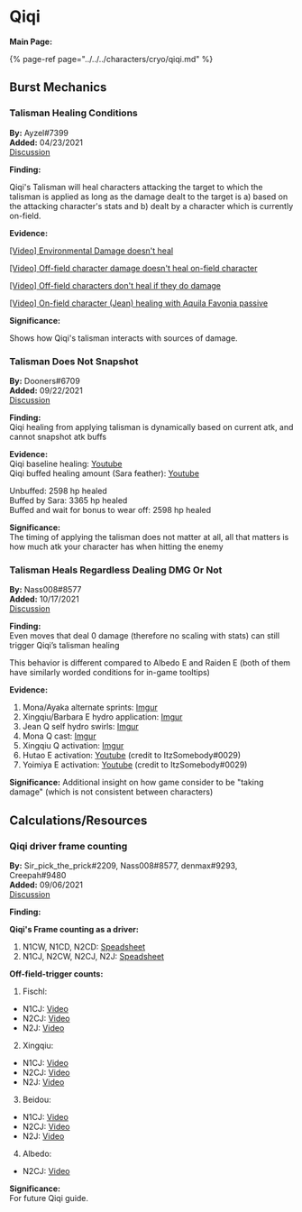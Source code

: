 # Qiqi

**Main Page:**

{% page-ref page="../../../characters/cryo/qiqi.md" %}

## Burst Mechanics

### Talisman Healing Conditions

**By:** Ayzel\#7399  
**Added:** 04/23/2021  
[Discussion](https://tickettool.xyz/direct?url=https://cdn.discordapp.com/attachments/832474168297259028/835378635598594058/transcript-qiqi-talisman-healing-conditions.html)

**Finding:**

Qiqi's Talisman will heal characters attacking the target to which the talisman is applied as long as the damage dealt to the target is a\) based on the attacking character's stats and b\) dealt by a character which is currently on-field.

**Evidence:**

[\[Video\] Environmental Damage doesn't heal](https://www.youtube.com/watch?v=WEfSS996nE8&ab_channel=Ayzel)

[\[Video\] Off-field character damage doesn't heal on-field character](https://www.youtube.com/watch?v=bjrZ7twLqdA&ab_channel=Ayzel)

[\[Video\] Off-field characters don't heal if they do damage](https://www.youtube.com/watch?v=bRuZ88GPx7Q&ab_channel=Ayzel)

[\[Video\] On-field character \(Jean\) healing with Aquila Favonia passive](https://www.youtube.com/watch?v=2jHs8gmwYsY&ab_channel=Ayzel)

**Significance:**

Shows how Qiqi's talisman interacts with sources of damage.

### Talisman Does Not Snapshot

**By:** Dooners#6709  
**Added:** 09/22/2021  
[Discussion](https://tickettool.xyz/direct?url=https://cdn.discordapp.com/attachments/889381442432409630/890102971847815228/transcript-qiqi-talisman-healing-doesnt-snapshot.html)

**Finding:**  
Qiqi healing from applying talisman is dynamically based on current atk, and cannot snapshot atk buffs

**Evidence:**  
Qiqi baseline healing: [Youtube](https://www.youtube.com/watch?v=gIx8FpS2BIM)  
Qiqi buffed healing amount (Sara feather): [Youtube](https://www.youtube.com/watch?v=dzanV9B5Xjs)

Unbuffed: 2598 hp healed  
Buffed by Sara: 3365 hp healed  
Buffed and wait for bonus to wear off: 2598 hp healed

**Significance:**  
The timing of applying the talisman does not matter at all, all that matters is how much atk your character has when hitting the enemy

### Talisman Heals Regardless Dealing DMG Or Not

**By:** Nass008#8577  
**Added:** 10/17/2021  
[Discussion](https://tickettool.xyz/direct?url=https://cdn.discordapp.com/attachments/895729399729623060/899174324060192798/transcript-qiqi-talisman-0-damage-healing.html)

**Finding:**  
Even moves that deal 0 damage (therefore no scaling with stats) can still trigger Qiqi’s talisman healing

This behavior is different compared to Albedo E and Raiden E (both of them have similarly worded conditions for in-game tooltips)

**Evidence:**  
1. Mona/Ayaka alternate sprints: [Imgur](https://imgur.com/WuUAXcA)  
2. Xingqiu/Barbara E hydro application: [Imgur](https://imgur.com/NWOh0qL)  
3. Jean Q self hydro swirls: [Imgur](https://imgur.com/vS8ueTt)  
4. Mona Q cast: [Imgur](https://imgur.com/3Qzy2My)  
5. Xingqiu Q activation: [Imgur](https://imgur.com/6FlHxOk)  
6. Hutao E activation: [Youtube](https://youtu.be/NHXlZiXdHhg) (credit to ItzSomebody#0029)  
7. Yoimiya E activation: [Youtube](https://youtu.be/O23CJGQtlCU) (credit to ItzSomebody#0029) 

**Significance:**
Additional insight on how game consider to be "taking damage" (which is not consistent between characters)

## Calculations/Resources

### Qiqi driver frame counting

**By:** Sir_pick_the_prick#2209, Nass008#8577, denmax#9293, Creepah#9480  
**Added:** 09/06/2021  
[Discussion](https://tickettool.xyz/direct?url=https://cdn.discordapp.com/attachments/864092495369338900/884489611034890280/transcript-qiqi-copium-overdrive.html)

**Finding:**  

**Qiqi's Frame counting as a driver:**  
1. N1CW, N1CD, N2CD: [Speadsheet](https://docs.google.com/spreadsheets/d/1BLBhxU8wgHlHV5yTkFsyHvUUNdbwNgd0NtAZFk77sxE/edit?usp=sharing)
2. N1CJ, N2CW, N2CJ, N2J: [Speadsheet](https://docs.google.com/spreadsheets/d/1AHKoAHc7gbEKBoaTZh9UZNdjWtnaQc0SgGPNJpkWsFA/edit?usp=sharing)

**Off-field-trigger counts:**  
1. Fischl:  
- N1CJ: [Video](https://youtu.be/oDO1BaxHajE)  
- N2CJ: [Video](https://youtu.be/Ptz-4CnnT3g)  
- N2J: [Video](https://youtu.be/9RmLIAAu7Ks)  
2. Xingqiu:  
- N1CJ: [Video](https://youtu.be/LWIb66HLUOE)  
- N2CJ: [Video](https://youtu.be/JW-urnXz4FE)  
- N2J: [Video](https://youtu.be/UJ03pHyxvOo)  
3. Beidou:  
- N1CJ: [Video](https://youtu.be/Dm6HUn_KOiM)  
- N2CJ: [Video](https://youtu.be/w9j5O2HYPGw)  
- N2J: [Video](https://youtu.be/Jd-lAz7zlSQ)  
4. Albedo:  
- N2CJ: [Video](https://youtu.be/G2_yr8ObBhY)

**Significance:**  
For future Qiqi guide.
